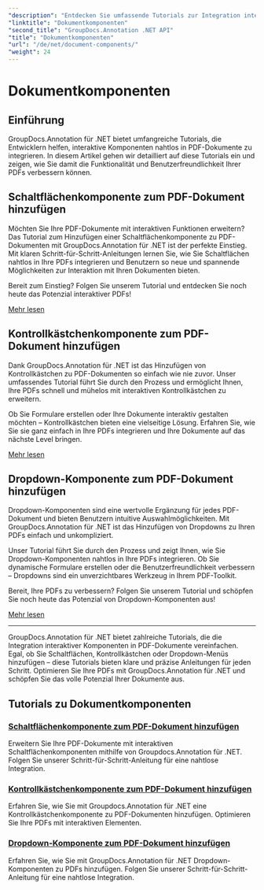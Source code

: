 ```yaml
---
"description": "Entdecken Sie umfassende Tutorials zur Integration interaktiver Komponenten wie Schaltflächen, Kontrollkästchen und Dropdown-Menüs in PDF-Dokumente mit GroupDocs.Annotation .NET."
"linktitle": "Dokumentkomponenten"
"second_title": "GroupDocs.Annotation .NET API"
"title": "Dokumentkomponenten"
"url": "/de/net/document-components/"
"weight": 24
---
```


# Dokumentkomponenten

## Einführung

GroupDocs.Annotation für .NET bietet umfangreiche Tutorials, die Entwicklern helfen, interaktive Komponenten nahtlos in PDF-Dokumente zu integrieren. In diesem Artikel gehen wir detailliert auf diese Tutorials ein und zeigen, wie Sie damit die Funktionalität und Benutzerfreundlichkeit Ihrer PDFs verbessern können.

## Schaltflächenkomponente zum PDF-Dokument hinzufügen

Möchten Sie Ihre PDF-Dokumente mit interaktiven Funktionen erweitern? Das Tutorial zum Hinzufügen einer Schaltflächenkomponente zu PDF-Dokumenten mit GroupDocs.Annotation für .NET ist der perfekte Einstieg. Mit klaren Schritt-für-Schritt-Anleitungen lernen Sie, wie Sie Schaltflächen nahtlos in Ihre PDFs integrieren und Benutzern so neue und spannende Möglichkeiten zur Interaktion mit Ihren Dokumenten bieten.

Bereit zum Einstieg? Folgen Sie unserem Tutorial und entdecken Sie noch heute das Potenzial interaktiver PDFs!

[Mehr lesen](./add-button-component-to-pdf/)

## Kontrollkästchenkomponente zum PDF-Dokument hinzufügen

Dank GroupDocs.Annotation für .NET ist das Hinzufügen von Kontrollkästchen zu PDF-Dokumenten so einfach wie nie zuvor. Unser umfassendes Tutorial führt Sie durch den Prozess und ermöglicht Ihnen, Ihre PDFs schnell und mühelos mit interaktiven Kontrollkästchen zu erweitern.

Ob Sie Formulare erstellen oder Ihre Dokumente interaktiv gestalten möchten – Kontrollkästchen bieten eine vielseitige Lösung. Erfahren Sie, wie Sie sie ganz einfach in Ihre PDFs integrieren und Ihre Dokumente auf das nächste Level bringen.

[Mehr lesen](./add-checkbox-component-to-pdf/)

## Dropdown-Komponente zum PDF-Dokument hinzufügen

Dropdown-Komponenten sind eine wertvolle Ergänzung für jedes PDF-Dokument und bieten Benutzern intuitive Auswahlmöglichkeiten. Mit GroupDocs.Annotation für .NET ist das Hinzufügen von Dropdowns zu Ihren PDFs einfach und unkompliziert.

Unser Tutorial führt Sie durch den Prozess und zeigt Ihnen, wie Sie Dropdown-Komponenten nahtlos in Ihre PDFs integrieren. Ob Sie dynamische Formulare erstellen oder die Benutzerfreundlichkeit verbessern – Dropdowns sind ein unverzichtbares Werkzeug in Ihrem PDF-Toolkit.

Bereit, Ihre PDFs zu verbessern? Folgen Sie unserem Tutorial und schöpfen Sie noch heute das Potenzial von Dropdown-Komponenten aus!

[Mehr lesen](./add-dropdown-component-to-pdf/)

---

GroupDocs.Annotation für .NET bietet zahlreiche Tutorials, die die Integration interaktiver Komponenten in PDF-Dokumente vereinfachen. Egal, ob Sie Schaltflächen, Kontrollkästchen oder Dropdown-Menüs hinzufügen – diese Tutorials bieten klare und präzise Anleitungen für jeden Schritt. Optimieren Sie Ihre PDFs mit GroupDocs.Annotation für .NET und schöpfen Sie das volle Potenzial Ihrer Dokumente aus.
## Tutorials zu Dokumentkomponenten
### [Schaltflächenkomponente zum PDF-Dokument hinzufügen](./add-button-component-to-pdf/)
Erweitern Sie Ihre PDF-Dokumente mit interaktiven Schaltflächenkomponenten mithilfe von Groupdocs.Annotation für .NET. Folgen Sie unserer Schritt-für-Schritt-Anleitung für eine nahtlose Integration.
### [Kontrollkästchenkomponente zum PDF-Dokument hinzufügen](./add-checkbox-component-to-pdf/)
Erfahren Sie, wie Sie mit Groupdocs.Annotation für .NET eine Kontrollkästchenkomponente zu PDF-Dokumenten hinzufügen. Optimieren Sie Ihre PDFs mit interaktiven Elementen.
### [Dropdown-Komponente zum PDF-Dokument hinzufügen](./add-dropdown-component-to-pdf/)
Erfahren Sie, wie Sie mit GroupDocs.Annotation für .NET Dropdown-Komponenten zu PDFs hinzufügen. Folgen Sie unserer Schritt-für-Schritt-Anleitung für eine nahtlose Integration.